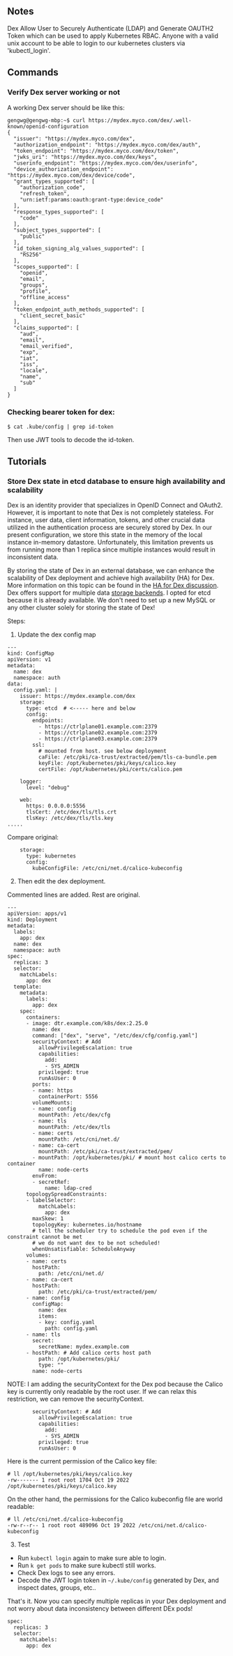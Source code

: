 ## Notes

Dex Allow User to Securely Authenticate (LDAP) and Generate OAUTH2 Token which can be used to apply Kubernetes RBAC. Anyone with a valid unix account to be able to login to our kubernetes clusters via 'kubectl_login'.

## Commands

### Verify Dex server working or not

A working Dex server should be like this:

```
gengwg@gengwg-mbp:~$ curl https://mydex.myco.com/dex/.well-known/openid-configuration
{
  "issuer": "https://mydex.myco.com/dex",
  "authorization_endpoint": "https://mydex.myco.com/dex/auth",
  "token_endpoint": "https://mydex.myco.com/dex/token",
  "jwks_uri": "https://mydex.myco.com/dex/keys",
  "userinfo_endpoint": "https://mydex.myco.com/dex/userinfo",
  "device_authorization_endpoint": "https://mydex.myco.com/dex/device/code",
  "grant_types_supported": [
    "authorization_code",
    "refresh_token",
    "urn:ietf:params:oauth:grant-type:device_code"
  ],
  "response_types_supported": [
    "code"
  ],
  "subject_types_supported": [
    "public"
  ],
  "id_token_signing_alg_values_supported": [
    "RS256"
  ],
  "scopes_supported": [
    "openid",
    "email",
    "groups",
    "profile",
    "offline_access"
  ],
  "token_endpoint_auth_methods_supported": [
    "client_secret_basic"
  ],
  "claims_supported": [
    "aud",
    "email",
    "email_verified",
    "exp",
    "iat",
    "iss",
    "locale",
    "name",
    "sub"
  ]
}
```

### Checking bearer token for dex:

```
$ cat .kube/config | grep id-token
```

Then use JWT tools to decode the id-token.

## Tutorials

### Store Dex state in etcd database to ensure high availability and scalability

Dex is an identity provider that specializes in OpenID Connect and OAuth2. However, it is important to note that Dex is not completely stateless. For instance, user data, client information, tokens, and other crucial data utilized in the authentication process are securely stored by Dex. In our present configuration, we store this state in the memory of the local instance in-memory datastore. Unfortunately, this limitation prevents us from running more than 1 replica since multiple instances would result in inconsistent data.

By storing the state of Dex in an external database, we can enhance the scalability of Dex deployment and achieve high availability (HA) for Dex. More information on this topic can be found in the [HA for Dex discussion](https://github.com/dexidp/dex/discussions/2256). Dex offers support for multiple data [storage backends](https://dexidp.io/docs/storage/). I opted for etcd because it is already available. We don't need to set up a new MySQL or any other cluster solely for storing the state of Dex!

Steps:

1. Update the dex config map

```
---
kind: ConfigMap
apiVersion: v1
metadata:
  name: dex
  namespace: auth
data:
  config.yaml: |
    issuer: https://mydex.example.com/dex
    storage:
      type: etcd  # <----- here and below
      config:
        endpoints:
          - https://ctrlplane01.example.com:2379
          - https://ctrlplane02.example.com:2379
          - https://ctrlplane03.example.com:2379
        ssl:
          # mounted from host. see below deployment
          caFile: /etc/pki/ca-trust/extracted/pem/tls-ca-bundle.pem
          keyFile: /opt/kubernetes/pki/keys/calico.key
          certFile: /opt/kubernetes/pki/certs/calico.pem

    logger:
      level: "debug"

    web:
      https: 0.0.0.0:5556
      tlsCert: /etc/dex/tls/tls.crt
      tlsKey: /etc/dex/tls/tls.key
.....
```

Compare original:

```
    storage:
      type: kubernetes
      config:
        kubeConfigFile: /etc/cni/net.d/calico-kubeconfig
```

2. Then edit the dex deployment. 

Commented lines are added. Rest are original.

```
---
apiVersion: apps/v1
kind: Deployment
metadata:
  labels:
    app: dex
  name: dex
  namespace: auth
spec:
  replicas: 3
  selector:
    matchLabels:
      app: dex
  template:
    metadata:
      labels:
        app: dex
    spec:
      containers:
      - image: dtr.example.com/k8s/dex:2.25.0
        name: dex
        command: ["dex", "serve", "/etc/dex/cfg/config.yaml"]
        securityContext: # Add
          allowPrivilegeEscalation: true
          capabilities:
            add:
            - SYS_ADMIN
          privileged: true
          runAsUser: 0
        ports:
        - name: https
          containerPort: 5556
        volumeMounts:
        - name: config
          mountPath: /etc/dex/cfg
        - name: tls
          mountPath: /etc/dex/tls
        - name: certs
          mountPath: /etc/cni/net.d/
        - name: ca-cert
          mountPath: /etc/pki/ca-trust/extracted/pem/
        - mountPath: /opt/kubernetes/pki/ # mount host calico certs to container
          name: node-certs
        envFrom:
        - secretRef:
            name: ldap-cred
      topologySpreadConstraints:
      - labelSelector:
          matchLabels:
            app: dex
        maxSkew: 1
        topologyKey: kubernetes.io/hostname
        # tell the scheduler try to schedule the pod even if the constraint cannot be met
        # we do not want dex to be not scheduled!
        whenUnsatisfiable: ScheduleAnyway
      volumes:
      - name: certs
        hostPath:
          path: /etc/cni/net.d/
      - name: ca-cert
        hostPath:
          path: /etc/pki/ca-trust/extracted/pem/
      - name: config
        configMap:
          name: dex
          items:
          - key: config.yaml
            path: config.yaml
      - name: tls
        secret:
          secretName: mydex.example.com
      - hostPath: # Add calico certs host path
          path: /opt/kubernetes/pki/
          type: ""
        name: node-certs
```

NOTE: I am adding the securityContext for the Dex pod because the Calico key is currently only readable by the root user. If we can relax this restriction, we can remove the securityContext.

```
        securityContext: # Add
          allowPrivilegeEscalation: true
          capabilities:
            add:
            - SYS_ADMIN
          privileged: true
          runAsUser: 0
```

Here is the current permission of the Calico key file:

```
# ll /opt/kubernetes/pki/keys/calico.key
-rw------- 1 root root 1704 Oct 19 2022 /opt/kubernetes/pki/keys/calico.key
```

On the other hand, the permissions for the Calico kubeconfig file are world readable:

```
# ll /etc/cni/net.d/calico-kubeconfig
-rw-r--r-- 1 root root 489096 Oct 19 2022 /etc/cni/net.d/calico-kubeconfig
```

3. Test

- Run `kubectl login` again to make sure able to login.
- Run `k get pods` to make sure kubectl still works.
- Check Dex logs to see any errors.
- Decode the JWT login token in `~/.kube/config` generated by Dex, and inspect dates, groups, etc..

That's it. Now you can specify multiple replicas in your Dex deployment and not worry about data inconsistency between different DEx pods!

```
spec:
  replicas: 3
  selector:
    matchLabels:
      app: dex
```
